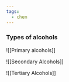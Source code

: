 ```yaml
---
tags:
  - chem
---
```

### Types of alcohols
![[Primary alcohols]]

![[Secondary Alcohols]]

![[Tertiary Alcohols]]